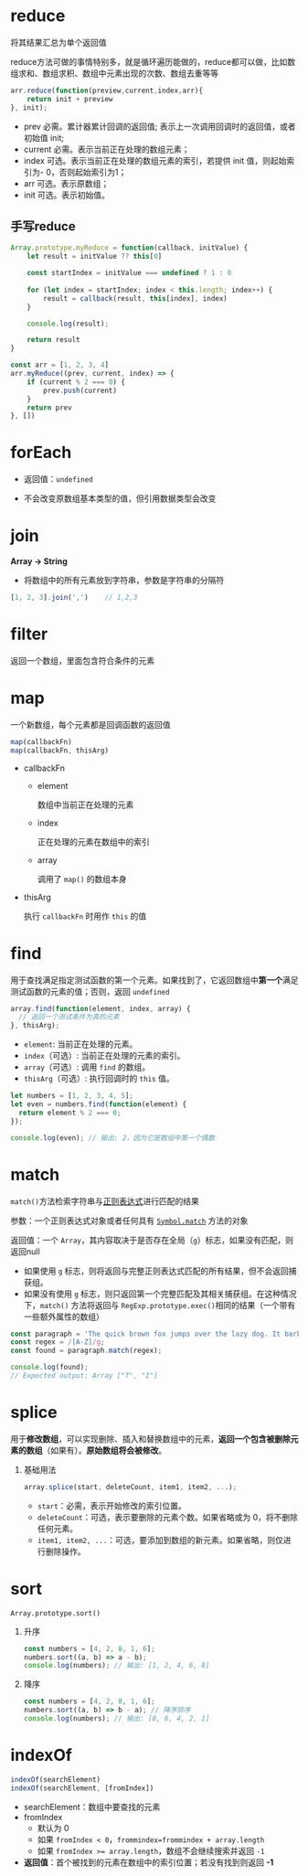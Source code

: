 # reduce

将其结果汇总为单个返回值

reduce方法可做的事情特别多，就是循环遍历能做的，reduce都可以做，比如数组求和、数组求积、数组中元素出现的次数、数组去重等等

```javascript
arr.reduce(function(preview,current,index,arr){
	return init + preview
}, init);
```

- prev 必需。累计器累计回调的返回值; 表示上一次调用回调时的返回值，或者初始值 init;
- current 必需。表示当前正在处理的数组元素；
- index 可选。表示当前正在处理的数组元素的索引，若提供 init 值，则起始索引为- 0，否则起始索引为1；
- arr 可选。表示原数组；
- init 可选。表示初始值。



## 手写reduce

```javascript
Array.prototype.myReduce = function(callback, initValue) {
	let result = initValue ?? this[0]

	const startIndex = initValue === undefined ? 1 : 0
	
	for (let index = startIndex; index < this.length; index++) {
		result = callback(result, this[index], index)
	}

	console.log(result);

	return result
}

const arr = [1, 2, 3, 4]
arr.myReduce((prev, current, index) => {
	if (current % 2 === 0) {
		prev.push(current)
	}
	return prev
}, [])
```





# forEach

- 返回值：`undefined`

- 不会改变原数组基本类型的值，但引用数据类型会改变



# join

**Array -> String**

- 将数组中的所有元素放到字符串，参数是字符串的分隔符

```javascript
[1, 2, 3].join(',')    // 1,2,3
```



# filter

返回一个数组，里面包含符合条件的元素



# map

一个新数组，每个元素都是回调函数的返回值

```javascript
map(callbackFn)
map(callbackFn, thisArg)
```

- callbackFn

  - element

    数组中当前正在处理的元素

  - index

    正在处理的元素在数组中的索引

  - array

    调用了 `map()` 的数组本身

- thisArg

  执行 `callbackFn` 时用作 `this` 的值

  



# find

用于查找满足指定测试函数的第一个元素。如果找到了，它返回数组中**第一个**满足测试函数的元素的值；否则，返回 `undefined`

```javascript
array.find(function(element, index, array) {
  // 返回一个测试条件为真的元素
}, thisArg);
```

- `element`: 当前正在处理的元素。
- `index`（可选）: 当前正在处理的元素的索引。
- `array`（可选）: 调用 `find` 的数组。
- `thisArg`（可选）: 执行回调时的 `this` 值。

```javascript
let numbers = [1, 2, 3, 4, 5];
let even = numbers.find(function(element) {
  return element % 2 === 0;
});

console.log(even); // 输出: 2，因为它是数组中第一个偶数
```



# match

`match()`方法检索字符串与[正则表达式](https://developer.mozilla.org/zh-CN/docs/Web/JavaScript/Guide/Regular_expressions)进行匹配的结果

参数：一个正则表达式对象或者任何具有 [`Symbol.match`](https://developer.mozilla.org/zh-CN/docs/Web/JavaScript/Reference/Global_Objects/Symbol/match) 方法的对象

返回值：一个 `Array`，其内容取决于是否存在全局（`g`）标志，如果没有匹配，则返回null

- 如果使用 `g` 标志，则将返回与完整正则表达式匹配的所有结果，但不会返回捕获组。
- 如果没有使用 `g` 标志，则只返回第一个完整匹配及其相关捕获组。在这种情况下，`match()` 方法将返回与 `RegExp.prototype.exec()`相同的结果（一个带有一些额外属性的数组）

```javascript
const paragraph = 'The quick brown fox jumps over the lazy dog. It barked.';
const regex = /[A-Z]/g;
const found = paragraph.match(regex);

console.log(found);
// Expected output: Array ["T", "I"]
```



# splice

用于**修改数组**，可以实现删除、插入和替换数组中的元素，**返回一个包含被删除元素的数组**（如果有）。**原始数组将会被修改**。

1. 基础用法

   ```javascript
   array.splice(start, deleteCount, item1, item2, ...);
   ```

   - `start`：必需，表示开始修改的索引位置。
   - `deleteCount`：可选，表示要删除的元素个数。如果省略或为 0，将不删除任何元素。
   - `item1, item2, ...`：可选，要添加到数组的新元素。如果省略，则仅进行删除操作。



# sort

`Array.prototype.sort()`

1. 升序

   ```javascript
   const numbers = [4, 2, 8, 1, 6];
   numbers.sort((a, b) => a - b);
   console.log(numbers); // 输出: [1, 2, 4, 6, 8]
   ```

2. 降序

   ```javascript
   const numbers = [4, 2, 8, 1, 6];
   numbers.sort((a, b) => b - a); // 降序排序
   console.log(numbers); // 输出: [8, 6, 4, 2, 1]
   ```



# indexOf

```javascript
indexOf(searchElement)
indexOf(searchElement, [fromIndex])
```

- searchElement：数组中要查找的元素
- fromIndex
  - 默认为 0
  - 如果 `fromIndex < 0`，`frommindex=frommindex + array.length`
  - 如果 `fromIndex >= array.length`，数组不会继续搜索并返回 `-1`
- **返回值**：首个被找到的元素在数组中的索引位置；若没有找到则返回 **-1**
